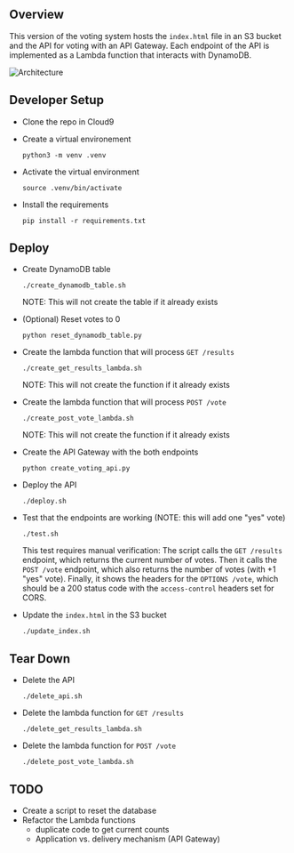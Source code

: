 
## Overview

This version of the voting system hosts the `index.html` file in an S3 bucket and the API for voting with an API Gateway.  Each endpoint of the API is implemented as a Lambda function that interacts with DynamoDB.

![Architecture](https://i.ibb.co/cLkdGdY/architecture.png)


## Developer Setup

* Clone the repo in Cloud9
* Create a virtual environement

  ```
  python3 -m venv .venv
  ```
  
* Activate the virtual environment  

  ```
  source .venv/bin/activate
  ```
  
* Install the requirements

  ```
  pip install -r requirements.txt
  ```
    

## Deploy

* Create DynamoDB table

  ```
  ./create_dynamodb_table.sh
  ```

  NOTE: This will not create the table if it already exists
  
* (Optional) Reset votes to 0

  ```
  python reset_dynamodb_table.py
  ```

* Create the lambda function that will process `GET /results`

  ```
  ./create_get_results_lambda.sh
  ```
  
  NOTE:  This will not create the function if it already exists
  
* Create the lambda function that will process `POST /vote`

  ```
  ./create_post_vote_lambda.sh
  ```

  NOTE:  This will not create the function if it already exists
  
* Create the API Gateway with the both endpoints

  ```
  python create_voting_api.py
  ```
  
* Deploy the API

  ```
  ./deploy.sh
  ```
  
* Test that the endpoints are working (NOTE: this will add one "yes" vote)

  ```
  ./test.sh
  ```

  This test requires manual verification:  The script calls the `GET /results` endpoint, which returns the current number of votes.  Then it calls the `POST /vote` endpoint, which also returns the number of votes (with +1 "yes" vote).  Finally, it shows the headers for the `OPTIONS /vote`, which should be a 200 status code with the `access-control` headers set for CORS.
  
* Update the `index.html` in the S3 bucket

  ```
  ./update_index.sh
  ```
  
## Tear Down

* Delete the API

  ```
  ./delete_api.sh
  ```
  
* Delete the lambda function for `GET /results` 

  ```
  ./delete_get_results_lambda.sh
  ```
  
* Delete the lambda function for `POST /vote`

  ```
  ./delete_post_vote_lambda.sh
  ```
  
    

## TODO

* Create a script to reset the database
* Refactor the Lambda functions
  * duplicate code to get current counts
  * Application vs. delivery mechanism (API Gateway)
    
    
  